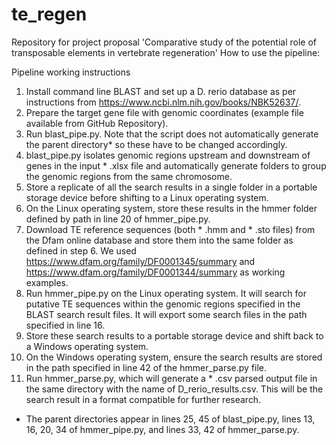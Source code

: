 # te_regen
Repository for project proposal 'Comparative study of the potential role of transposable elements in vertebrate regeneration'
How to use the pipeline:

Pipeline working instructions
1.	Install command line BLAST and set up a D. rerio database as per instructions from https://www.ncbi.nlm.nih.gov/books/NBK52637/.
2.	Prepare the target gene file with genomic coordinates (example file available from GitHub Repository).
3.	Run blast_pipe.py. Note that the script does not automatically generate the parent directory* so these have to be changed accordingly.
4.	blast_pipe.py isolates genomic regions upstream and downstream of genes in the input * .xlsx file and automatically generate folders to group the genomic regions from the same chromosome.
5.	Store a replicate of all the search results in a single folder in a portable storage device before shifting to a Linux operating system.
6.	On the Linux operating system, store these results in the hmmer folder defined by path in line 20 of hmmer_pipe.py.
7.	Download TE reference sequences (both * .hmm and * .sto files) from the Dfam online database and store them into the same folder as defined in step 6. We used https://www.dfam.org/family/DF0001345/summary and https://www.dfam.org/family/DF0001344/summary as working examples.
8.	Run hmmer_pipe.py on the Linux operating system. It will search for putative TE sequences within the genomic regions specified in the BLAST search result files. It will export some search files in the path specified in line 16.
9.	Store these search results to a portable storage device and shift back to a Windows operating system.
10.	On the Windows operating system, ensure the search results are stored in the path specified in line 42 of the hmmer_parse.py file. 
11.	Run hmmer_parse.py, which will generate a * .csv parsed output file in the same directory with the name of D_rerio_results.csv. This will be the search result in a format compatible for further research.

* The parent directories appear in lines 25, 45 of blast_pipe.py, lines 13, 16, 20, 34 of hmmer_pipe.py, and lines 33, 42 of hmmer_parse.py.

